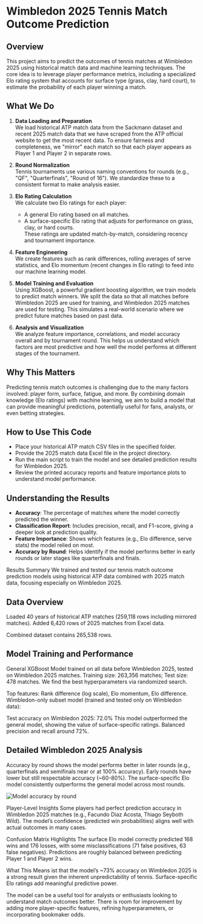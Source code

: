 # Wimbledon 2025 Tennis Match Outcome Prediction

## Overview

This project aims to predict the outcomes of tennis matches at Wimbledon 2025 using historical match data and machine learning techniques. The core idea is to leverage player performance metrics, including a specialized Elo rating system that accounts for surface type (grass, clay, hard court), to estimate the probability of each player winning a match.

## What We Do

1. **Data Loading and Preparation**  
   We load historical ATP match data from the Sackmann dataset and recent 2025 match data that we have scraped from the ATP official website to get the most recent data. To ensure fairness and completeness, we "mirror" each match so that each player appears as Player 1 and Player 2 in separate rows.

2. **Round Normalization**  
   Tennis tournaments use various naming conventions for rounds (e.g., "QF", "Quarterfinals", "Round of 16"). We standardize these to a consistent format to make analysis easier.

3. **Elo Rating Calculation**  
   We calculate two Elo ratings for each player:  
   - A general Elo rating based on all matches.  
   - A surface-specific Elo rating that adjusts for performance on grass, clay, or hard courts.  
   These ratings are updated match-by-match, considering recency and tournament importance.

4. **Feature Engineering**  
   We create features such as rank differences, rolling averages of serve statistics, and Elo momentum (recent changes in Elo rating) to feed into our machine learning model.

5. **Model Training and Evaluation**  
   Using XGBoost, a powerful gradient boosting algorithm, we train models to predict match winners. We split the data so that all matches before Wimbledon 2025 are used for training, and Wimbledon 2025 matches are used for testing. This simulates a real-world scenario where we predict future matches based on past data.

6. **Analysis and Visualization**  
   We analyze feature importance, correlations, and model accuracy overall and by tournament round. This helps us understand which factors are most predictive and how well the model performs at different stages of the tournament.

## Why This Matters

Predicting tennis match outcomes is challenging due to the many factors involved: player form, surface, fatigue, and more. By combining domain knowledge (Elo ratings) with machine learning, we aim to build a model that can provide meaningful predictions, potentially useful for fans, analysts, or even betting strategies.

## How to Use This Code

- Place your historical ATP match CSV files in the specified folder.  
- Provide the 2025 match data Excel file in the project directory.  
- Run the main script to train the model and see detailed prediction results for Wimbledon 2025.  
- Review the printed accuracy reports and feature importance plots to understand model performance.

## Understanding the Results

- **Accuracy**: The percentage of matches where the model correctly predicted the winner.  
- **Classification Report**: Includes precision, recall, and F1-score, giving a deeper look at prediction quality.  
- **Feature Importance**: Shows which features (e.g., Elo difference, serve stats) the model relied on most.  
- **Accuracy by Round**: Helps identify if the model performs better in early rounds or later stages like quarterfinals and finals.

Results Summary
We trained and tested our tennis match outcome prediction models using historical ATP data combined with 2025 match data, focusing especially on Wimbledon 2025.

## Data Overview

Loaded 40 years of historical ATP matches (259,118 rows including mirrored matches).
Added 6,420 rows of 2025 matches from Excel data.

Combined dataset contains 265,538 rows.

## Model Training and Performance

General XGBoost Model trained on all data before Wimbledon 2025, tested on Wimbledon 2025 matches.
Training size: 263,356 matches; Test size: 478 matches. We find the best hyperparameters via randomized search.

Top features: Rank difference (log scale), Elo momentum, Elo difference.
Wimbledon-only subset model (trained and tested only on Wimbledon data):

Test accuracy on Wimbledon 2025: 72.0%
This model outperformed the general model, showing the value of surface-specific ratings.
Balanced precision and recall around 72%.

## Detailed Wimbledon 2025 Analysis

Accuracy by round shows the model performs better in later rounds (e.g., quarterfinals and semifinals near or at 100% accuracy).
Early rounds have lower but still respectable accuracy (~60-80%).
The surface-specific Elo model consistently outperforms the general model across most rounds.

![Model accuracy by round](results/model_accuracy_by_round.png)

Player-Level Insights
Some players had perfect prediction accuracy in Wimbledon 2025 matches (e.g., Facundo Diaz Acosta, Thiago Seyboth Wild).
The model’s confidence (predicted win probabilities) aligns well with actual outcomes in many cases.

Confusion Matrix Highlights
The surface Elo model correctly predicted 168 wins and 176 losses, with some misclassifications (71 false positives, 63 false negatives).
Predictions are roughly balanced between predicting Player 1 and Player 2 wins.

What This Means ist that the model’s ~73% accuracy on Wimbledon 2025 is a strong result given the inherent unpredictability of tennis.
Surface-specific Elo ratings add meaningful predictive power.

The model can be a useful tool for analysts or enthusiasts looking to understand match outcomes better.
There is room for improvement by adding more player-specific features, refining hyperparameters, or incorporating bookmaker odds.
